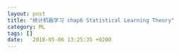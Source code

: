 ```yaml
---
layout: post
title: "统计机器学习 chap6 Statistical Learning Theory"
category: ML
tags: []
date:   2018-05-06 13:25:35 +0200
---
```


